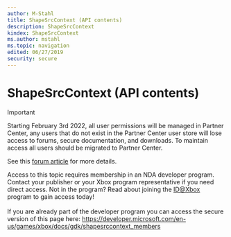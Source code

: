 ```yaml
---
author: M-Stahl
title: ShapeSrcContext (API contents)
description: ShapeSrcContext
kindex: ShapeSrcContext
ms.author: mstahl
ms.topic: navigation
edited: 06/27/2019
security: secure
---
```


# ShapeSrcContext (API contents)
> [!IMPORTANT]
> Starting February 3rd 2022, all user permissions will be managed in Partner Center, any users that do not exist in the Partner Center user store will lose access to forums, secure documentation, and downloads. To maintain access all users should be migrated to Partner Center. <p></p>See this <a href="https://forums.xboxlive.com/articles/132187/breaking-change-user-access-for-forums-secure-docu.html">forum article</a> for more details.  

 Access to this topic requires membership in an NDA developer program. Contact your publisher or your Xbox program representative if you need direct access. Not in the program? Read about joining the <a href="https://www.xbox.com/Developers/id">ID@Xbox</a> program to gain access today!  <br/><br/>If you are already part of the developer program you can access the secure version of this page here: <a target="_blank" href="https://developer.microsoft.com/en-us/games/xbox/docs/gdk/shapesrccontext_members">https://developer.microsoft.com/en-us/games/xbox/docs/gdk/shapesrccontext_members</a>